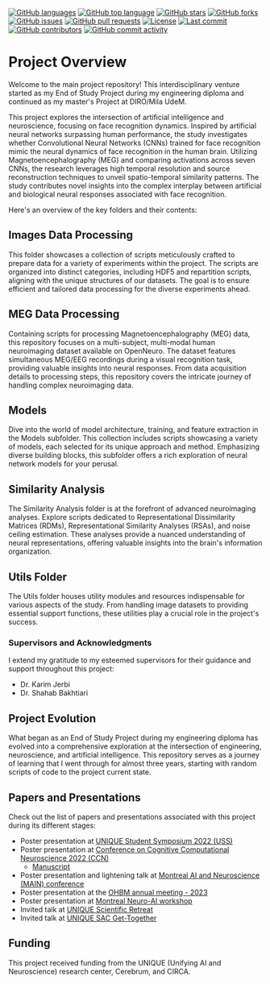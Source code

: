 [![GitHub languages](https://img.shields.io/github/languages/count/BabaSanfour/MFRS)](https://github.com/BabaSanfour/MFRS)
[![GitHub top language](https://img.shields.io/github/languages/top/BabaSanfour/MFRS?label=Python)](https://github.com/BabaSanfour/MFRS)
[![GitHub stars](https://img.shields.io/github/stars/BabaSanfour/MFRS)](https://github.com/BabaSanfour/MFRS/stargazers)
[![GitHub forks](https://img.shields.io/github/forks/BabaSanfour/MFRS)](https://github.com/BabaSanfour/MFRS/network)
[![GitHub issues](https://img.shields.io/github/issues/BabaSanfour/MFRS)](https://github.com/BabaSanfour/MFRS/issues)
[![GitHub pull requests](https://img.shields.io/github/issues-pr/BabaSanfour/MFRS)](https://github.com/BabaSanfour/MFRS/pulls)
[![License](https://img.shields.io/badge/license-MIT-blue.svg)](https://opensource.org/licenses/MIT)
[![Last commit](https://img.shields.io/github/last-commit/BabaSanfour/MFRS)](https://github.com/YourUsername/BabaSanfour/MFRS/main)
[![GitHub contributors](https://img.shields.io/github/contributors/BabaSanfour/MFRS)](https://github.com/BabaSanfour/MFRS/graphs/contributors)
[![GitHub commit activity](https://img.shields.io/github/commit-activity/m/BabaSanfour/MFRS)](https://github.com/BabaSanfour/MFRS/commits/main)

# Project Overview

Welcome to the main project repository! This interdisciplinary venture started as my End of Study Project during my engineering diploma and continued as my master's Project at DIRO/Mila UdeM. 

This project explores the intersection of artificial intelligence and neuroscience, focusing on face recognition dynamics. Inspired by artificial neural networks surpassing human performance, the study investigates whether Convolutional Neural Networks (CNNs) trained for face recognition mimic the neural dynamics of face recognition in the human brain. Utilizing Magnetoencephalography (MEG) and comparing activations across seven CNNs, the research leverages high temporal resolution and source reconstruction techniques to unveil spatio-temporal similarity patterns. The study contributes novel insights into the complex interplay between artificial and biological neural responses associated with face recognition.

Here's an overview of the key folders and their contents:

## Images Data Processing

This folder showcases a collection of scripts meticulously crafted to prepare data for a variety of experiments within the project. The scripts are organized into distinct categories, including HDF5 and repartition scripts, aligning with the unique structures of our datasets. The goal is to ensure efficient and tailored data processing for the diverse experiments ahead.

## MEG Data Processing

Containing scripts for processing Magnetoencephalography (MEG) data, this repository focuses on a multi-subject, multi-modal human neuroimaging dataset available on OpenNeuro. The dataset features simultaneous MEG/EEG recordings during a visual recognition task, providing valuable insights into neural responses. From data acquisition details to processing steps, this repository covers the intricate journey of handling complex neuroimaging data.

## Models

Dive into the world of model architecture, training, and feature extraction in the Models subfolder. This collection includes scripts showcasing a variety of models, each selected for its unique approach and method. Emphasizing diverse building blocks, this subfolder offers a rich exploration of neural network models for your perusal.

## Similarity Analysis

The Similarity Analysis folder is at the forefront of advanced neuroimaging analyses. Explore scripts dedicated to Representational Dissimilarity Matrices (RDMs), Representational Similarity Analyses (RSAs), and noise ceiling estimation. These analyses provide a nuanced understanding of neural representations, offering valuable insights into the brain's information organization.

## Utils Folder

The Utils folder houses utility modules and resources indispensable for various aspects of the study. From handling image datasets to providing essential support functions, these utilities play a crucial role in the project's success.

### Supervisors and Acknowledgments

I extend my gratitude to my esteemed supervisors for their guidance and support throughout this project:

- Dr. Karim Jerbi
- Dr. Shahab Bakhtiari

## Project Evolution

What began as an End of Study Project during my engineering diploma has evolved into a comprehensive exploration at the intersection of engineering, neuroscience, and artificial intelligence. This repository serves as a journey of learning that I went through for almost three years, starting with random scripts of code to the project current state.

## Papers and Presentations

Check out the list of papers and presentations associated with this project during its different stages:

- Poster presentation at [UNIQUE Student Symposium 2022 (USS)](https://www.linkedin.com/posts/hamza-abdelhedi_some-highlights-from-the-poster-session-during-activity-6940826483342921728-6Y7e?utm_source=share&utm_medium=member_desktop)
- Poster presentation at [Conference on Cognitive Computational Neuroscience 2022 (CCN)](https://www.linkedin.com/posts/hamza-abdelhedi_ccn2022-neuroscience-deeplearning-activity-6972565256703201281-QgWp?utm_source=share&utm_medium=member_desktop)
    * [Manuscript](https://2022.ccneuro.org/view_paper.php?PaperNum=1320)
- Poster presentation and lightening talk at [Montreal AI and Neuroscience (MAIN) conference](https://www.linkedin.com/posts/hamza-abdelhedi_main2022-bestabrposter-activity-7024452130849583104-UIGZ?utm_source=share&utm_medium=member_desktop)
- Poster presentation at the [OHBM annual meeting - 2023](https://www.linkedin.com/posts/hamza-abdelhedi_ohbm2023-neuroscience-brainmapping-activity-7090430782934007809-f-2T?utm_source=share&utm_medium=member_desktop)
- Poster presentation at [Montreal Neuro-AI workshop](https://www.linkedin.com/posts/hamza-abdelhedi_neuroai-airesearch-aiinnovation-activity-7118736641099202560-VnSE?utm_source=share&utm_medium=member_desktop)
- Invited talk at [UNIQUE Scientific Retreat](https://www.linkedin.com/posts/hamza-abdelhedi_scientificresearch-neuralnetworks-facerecognition-activity-7125119224963829761-nh5L?utm_source=share&utm_medium=member_desktop)
- Invited talk at [UNIQUE SAC Get-Together](https://www.linkedin.com/posts/hamza-abdelhedi_thrilled-to-once-again-share-the-latest-findings-activity-7141441804096196609-xBAb?utm_source=share&utm_medium=member_desktop)

## Funding 

This project received funding from the UNIQUE (Unifying AI and Neuroscience) research center, Cerebrum, and CIRCA.
